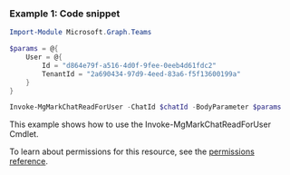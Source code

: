 ### Example 1: Code snippet

```powershellImport-Module Microsoft.Graph.Teams

$params = @{
	User = @{
		Id = "d864e79f-a516-4d0f-9fee-0eeb4d61fdc2"
		TenantId = "2a690434-97d9-4eed-83a6-f5f13600199a"
	}
}

Invoke-MgMarkChatReadForUser -ChatId $chatId -BodyParameter $params
```
This example shows how to use the Invoke-MgMarkChatReadForUser Cmdlet.
To learn about permissions for this resource, see the [permissions reference](/graph/permissions-reference).

